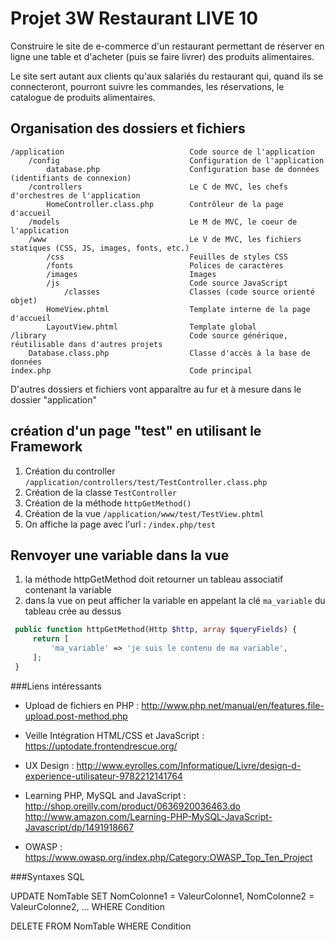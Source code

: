 
Projet 3W Restaurant  LIVE 10
====================

Construire le site de e-commerce d'un restaurant permettant de réserver en ligne une table et d'acheter (puis se faire livrer) des produits alimentaires.

Le site sert autant aux clients qu'aux salariés du restaurant qui, quand ils se connecteront, pourront suivre les commandes, les réservations, le catalogue de produits alimentaires.


 ## Organisation des dossiers et fichiers

```
/application							Code source de l'application
	/config								Configuration de l'application
    	database.php					Configuration base de données (identifiants de connexion)
    /controllers						Le C de MVC, les chefs d'orchestres de l'application
    	HomeController.class.php		Contrôleur de la page d'accueil
    /models								Le M de MVC, le coeur de l'application
    /www								Le V de MVC, les fichiers statiques (CSS, JS, images, fonts, etc.)
    	/css							Feuilles de styles CSS
        /fonts							Polices de caractères
        /images							Images
        /js								Code source JavaScript
        	/classes					Classes (code source orienté objet)
        HomeView.phtml					Template interne de la page d'accueil
        LayoutView.phtml				Template global
/library								Code source générique, réutilisable dans d'autres projets
	Database.class.php					Classe d'accès à la base de données
index.php								Code principal
```

D'autres dossiers et fichiers vont apparaître au fur et à mesure dans le dossier "application"
 
 ## création d'un page "test" en utilisant le Framework
 
 1. Création du controller ``/application/controllers/test/TestController.class.php``
 2. Création de la classe ``TestController``
 3. Création de la méthode ``httpGetMethod()``
 4. Création de la vue ``/application/www/test/TestView.phtml``
 5. On affiche la page avec l'url : ``/index.php/test``
 
 ## Renvoyer une variable dans la vue
 
 1. la méthode httpGetMethod doit retourner un tableau associatif contenant la variable
 2. dans la vue on peut afficher la variable en appelant la clé ``ma_variable`` du tableau crée au dessus
```php
 public function httpGetMethod(Http $http, array $queryFields) {
     return [
         'ma_variable' => 'je suis le contenu de ma variable',
     ];
 }
```

###Liens intéressants

- Upload de fichiers en PHP :
  http://www.php.net/manual/en/features.file-upload.post-method.php

- Veille Intégration HTML/CSS et JavaScript :
  https://uptodate.frontendrescue.org/

- UX Design :
  http://www.eyrolles.com/Informatique/Livre/design-d-experience-utilisateur-9782212141764

- Learning PHP, MySQL and JavaScript :
  http://shop.oreilly.com/product/0636920036463.do
  http://www.amazon.com/Learning-PHP-MySQL-JavaScript-Javascript/dp/1491918667

- OWASP :
  https://www.owasp.org/index.php/Category:OWASP_Top_Ten_Project



###Syntaxes SQL

UPDATE NomTable
	SET NomColonne1 = ValeurColonne1, NomColonne2 = ValeurColonne2, ...
	WHERE Condition


DELETE FROM NomTable
	WHERE Condition
